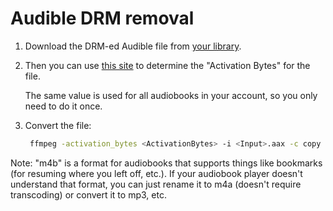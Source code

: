 # Audible DRM removal

1. Download the DRM-ed Audible file from [your library](https://www.audible.com/library/titles).

2. Then you can use [this site](https://audible-converter.ml/) to determine the "Activation Bytes" for the file.

   The same value is used for all audiobooks in your account, so you only need to do it once.

3. Convert the file:

   ```bash
    ffmpeg -activation_bytes <ActivationBytes> -i <Input>.aax -c copy <Output>.m4b
   ```

Note: "m4b" is a format for audiobooks that supports things like bookmarks (for resuming where you left off, etc.). If your audiobook player doesn't understand that format, you can just rename it to m4a (doesn't require transcoding) or convert it to mp3, etc.
